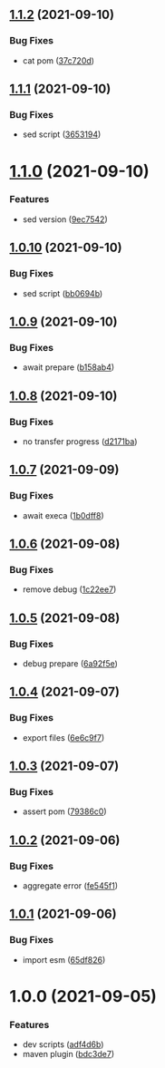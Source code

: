 ## [1.1.2](https://github.com/akijoey/semantic-release-maven/compare/v1.1.1...v1.1.2) (2021-09-10)


### Bug Fixes

* cat pom ([37c720d](https://github.com/akijoey/semantic-release-maven/commit/37c720d8c2c4d6526235c636a6c59cea21331d61))

## [1.1.1](https://github.com/akijoey/semantic-release-maven/compare/v1.1.0...v1.1.1) (2021-09-10)


### Bug Fixes

* sed script ([3653194](https://github.com/akijoey/semantic-release-maven/commit/36531945823d33a93eabbab5dcbe92c3ee5765d4))

# [1.1.0](https://github.com/akijoey/semantic-release-maven/compare/v1.0.10...v1.1.0) (2021-09-10)


### Features

* sed version ([9ec7542](https://github.com/akijoey/semantic-release-maven/commit/9ec75424bf8e96277ec70a36c7a72830a585c609))

## [1.0.10](https://github.com/akijoey/semantic-release-maven/compare/v1.0.9...v1.0.10) (2021-09-10)


### Bug Fixes

* sed script ([bb0694b](https://github.com/akijoey/semantic-release-maven/commit/bb0694bce2ea8e02aca2ca73ffa4d08a1d779e6d))

## [1.0.9](https://github.com/akijoey/semantic-release-maven/compare/v1.0.8...v1.0.9) (2021-09-10)


### Bug Fixes

* await prepare ([b158ab4](https://github.com/akijoey/semantic-release-maven/commit/b158ab42e069626694501a671aeaa651e219e9b1))

## [1.0.8](https://github.com/akijoey/semantic-release-maven/compare/v1.0.7...v1.0.8) (2021-09-10)


### Bug Fixes

* no transfer progress ([d2171ba](https://github.com/akijoey/semantic-release-maven/commit/d2171baa22725051bfa3f331bb935756d2ceb149))

## [1.0.7](https://github.com/akijoey/semantic-release-maven/compare/v1.0.6...v1.0.7) (2021-09-09)


### Bug Fixes

* await execa ([1b0dff8](https://github.com/akijoey/semantic-release-maven/commit/1b0dff8f990f5f0b674c5e027c253a440bd7499e))

## [1.0.6](https://github.com/akijoey/semantic-release-maven/compare/v1.0.5...v1.0.6) (2021-09-08)


### Bug Fixes

* remove debug ([1c22ee7](https://github.com/akijoey/semantic-release-maven/commit/1c22ee7753a0e9695837bb1aef9d723815bcbc7f))

## [1.0.5](https://github.com/akijoey/semantic-release-maven/compare/v1.0.4...v1.0.5) (2021-09-08)


### Bug Fixes

* debug prepare ([6a92f5e](https://github.com/akijoey/semantic-release-maven/commit/6a92f5e3194fd00f383878e1cc3de48b9adaaa51))

## [1.0.4](https://github.com/akijoey/semantic-release-maven/compare/v1.0.3...v1.0.4) (2021-09-07)


### Bug Fixes

* export files ([6e6c9f7](https://github.com/akijoey/semantic-release-maven/commit/6e6c9f7378a75e9b43576ebe7d747abf2f6d4b15))

## [1.0.3](https://github.com/akijoey/semantic-release-maven/compare/v1.0.2...v1.0.3) (2021-09-07)


### Bug Fixes

* assert pom ([79386c0](https://github.com/akijoey/semantic-release-maven/commit/79386c014a7a45cc816a903ddda29543cf1ff680))

## [1.0.2](https://github.com/akijoey/semantic-release-maven/compare/v1.0.1...v1.0.2) (2021-09-06)


### Bug Fixes

* aggregate error ([fe545f1](https://github.com/akijoey/semantic-release-maven/commit/fe545f1091b0b89485b03f9b6fa60c0ebe36297b))

## [1.0.1](https://github.com/akijoey/semantic-release-maven/compare/v1.0.0...v1.0.1) (2021-09-06)


### Bug Fixes

* import esm ([65df826](https://github.com/akijoey/semantic-release-maven/commit/65df826e0ad3605e55b947623b900aade5c0bfb5))

# 1.0.0 (2021-09-05)


### Features

* dev scripts ([adf4d6b](https://github.com/akijoey/semantic-release-maven/commit/adf4d6b2f3a778f2d278d56e3d24ce7f7201e682))
* maven plugin ([bdc3de7](https://github.com/akijoey/semantic-release-maven/commit/bdc3de73cf67edab85664d0dd397600e6b927554))
